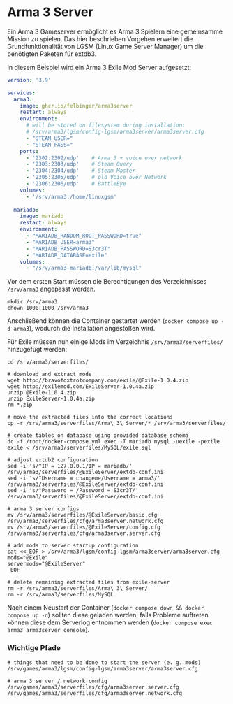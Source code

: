 # Arma 3 Server

Ein Arma 3 Gameserver ermöglicht es Arma 3 Spielern eine 
gemeinsamme Mission zu spielen. Das hier beschrieben Vorgehen 
erweitert die Grundfunktionalität von LGSM (Linux Game Server 
Manager) um die benötigten Paketen für extdb3.

In diesem Beispiel wird ein Arma 3 Exile Mod Server aufgesetzt:

```yaml
version: '3.9'

services:
  arma3:
    image: ghcr.io/felbinger/arma3server
    restart: always
    environment:
      # will be stored on filesystem during installation:
      # /srv/arma3/lgsm/config-lgsm/arma3server/arma3server.cfg
      - "STEAM_USER="
      - "STEAM_PASS="
    ports:
      - '2302:2302/udp'    # Arma 3 + voice over network
      - '2303:2303/udp'    # Steam Query
      - '2304:2304/udp'    # Steam Master
      - '2305:2305/udp'    # old Voice over Network
      - '2306:2306/udp'    # BattleEye
    volumes:
      - '/srv/arma3:/home/linuxgsm'
      
  mariadb:
    image: mariadb
    restart: always
    environment:
      - "MARIADB_RANDOM_ROOT_PASSWORD=true"
      - "MARIADB_USER=arma3"
      - "MARIADB_PASSWORD=S3cr3T"
      - "MARIADB_DATABASE=exile"
    volumes:
      - "/srv/arma3-mariadb:/var/lib/mysql"
```

Vor dem ersten Start müssen die Berechtigungen des Verzeichnisses `/srv/arma3` angepasst werden.
```shell
mkdir /srv/arma3
chown 1000:1000 /srv/arma3
```

Anschließend können die Container gestartet werden (`docker compose up -d arma3`), 
wodurch die Installation angestoßen wird.

Für Exile müssen nun einige Mods im Verzeichnis `/srv/arma3/serverfiles/` hinzugefügt werden:
```shell
cd /srv/arma3/serverfiles/

# download and extract mods
wget http://bravofoxtrotcompany.com/exile/@Exile-1.0.4.zip
wget http://exilemod.com/ExileServer-1.0.4a.zip
unzip @Exile-1.0.4.zip 
unzip ExileServer-1.0.4a.zip 
rm *.zip

# move the extracted files into the correct locations
cp -r /srv/arma3/serverfiles/Arma\ 3\ Server/* /srv/arma3/serverfiles/

# create tables on database using provided database schema
dc -f /root/docker-compose.yml exec -T mariadb mysql -uexile -pexile exile < /srv/arma3/serverfiles/MySQL/exile.sql

# adjust extdb2 configuration
sed -i 's/^IP = 127.0.0.1/IP = mariadb/' /srv/arma3/serverfiles/@ExileServer/extdb-conf.ini
sed -i 's/^Username = changeme/Username = arma3/' /srv/arma3/serverfiles/@ExileServer/extdb-conf.ini
sed -i 's/^Password = /Password = S3cr3T/' /srv/arma3/serverfiles/@ExileServer/extdb-conf.ini

# arma 3 server configs
mv /srv/arma3/serverfiles/@ExileServer/basic.cfg /srv/arma3/serverfiles/cfg/arma3server.network.cfg
mv /srv/arma3/serverfiles/@ExileServer/config.cfg /srv/arma3/serverfiles/cfg/arma3server.server.cfg 

# add mods to server startup configuration
cat <<_EOF > /srv/arma3/lgsm/config-lgsm/arma3server/arma3server.cfg
mods="@Exile"
servermods="@ExileServer"
_EOF

# delete remaining extracted files from exile-server
rm -r /srv/arma3/serverfiles/Arma\ 3\ Server/
rm -r /srv/arma3/serverfiles/MySQL
```

Nach einem Neustart der Container (`docker compose down && docker compose up -d`) 
sollten diese geladen werden, falls Probleme auftreten können diese dem Serverlog
entnommen werden (`docker compose exec arma3 arma3server console`).

### Wichtige Pfade
```shell
# things that need to be done to start the server (e. g. mods)
/srv/games/arma3/lgsm/config-lgsm/arma3server/arma3server.cfg

# arma 3 server / network config
/srv/games/arma3/serverfiles/cfg/arma3server.server.cfg
/srv/games/arma3/serverfiles/cfg/arma3server.network.cfg
```
